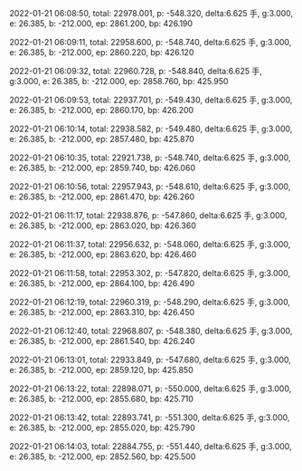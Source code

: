2022-01-21 06:08:50, total: 22978.001, p: -548.320, delta:6.625 手, g:3.000, e: 26.385, b: -212.000, ep: 2861.200, bp: 426.190

2022-01-21 06:09:11, total: 22958.600, p: -548.740, delta:6.625 手, g:3.000, e: 26.385, b: -212.000, ep: 2860.220, bp: 426.120

2022-01-21 06:09:32, total: 22960.728, p: -548.840, delta:6.625 手, g:3.000, e: 26.385, b: -212.000, ep: 2858.760, bp: 425.950

2022-01-21 06:09:53, total: 22937.701, p: -549.430, delta:6.625 手, g:3.000, e: 26.385, b: -212.000, ep: 2860.170, bp: 426.200

2022-01-21 06:10:14, total: 22938.582, p: -549.480, delta:6.625 手, g:3.000, e: 26.385, b: -212.000, ep: 2857.480, bp: 425.870

2022-01-21 06:10:35, total: 22921.738, p: -548.740, delta:6.625 手, g:3.000, e: 26.385, b: -212.000, ep: 2859.740, bp: 426.060

2022-01-21 06:10:56, total: 22957.943, p: -548.610, delta:6.625 手, g:3.000, e: 26.385, b: -212.000, ep: 2861.470, bp: 426.260

2022-01-21 06:11:17, total: 22938.876, p: -547.860, delta:6.625 手, g:3.000, e: 26.385, b: -212.000, ep: 2863.020, bp: 426.360

2022-01-21 06:11:37, total: 22956.632, p: -548.060, delta:6.625 手, g:3.000, e: 26.385, b: -212.000, ep: 2863.620, bp: 426.460

2022-01-21 06:11:58, total: 22953.302, p: -547.820, delta:6.625 手, g:3.000, e: 26.385, b: -212.000, ep: 2864.100, bp: 426.490

2022-01-21 06:12:19, total: 22960.319, p: -548.290, delta:6.625 手, g:3.000, e: 26.385, b: -212.000, ep: 2863.310, bp: 426.450

2022-01-21 06:12:40, total: 22968.807, p: -548.380, delta:6.625 手, g:3.000, e: 26.385, b: -212.000, ep: 2861.540, bp: 426.240

2022-01-21 06:13:01, total: 22933.849, p: -547.680, delta:6.625 手, g:3.000, e: 26.385, b: -212.000, ep: 2859.120, bp: 425.850

2022-01-21 06:13:22, total: 22898.071, p: -550.000, delta:6.625 手, g:3.000, e: 26.385, b: -212.000, ep: 2855.680, bp: 425.710

2022-01-21 06:13:42, total: 22893.741, p: -551.300, delta:6.625 手, g:3.000, e: 26.385, b: -212.000, ep: 2855.020, bp: 425.790

2022-01-21 06:14:03, total: 22884.755, p: -551.440, delta:6.625 手, g:3.000, e: 26.385, b: -212.000, ep: 2852.560, bp: 425.500